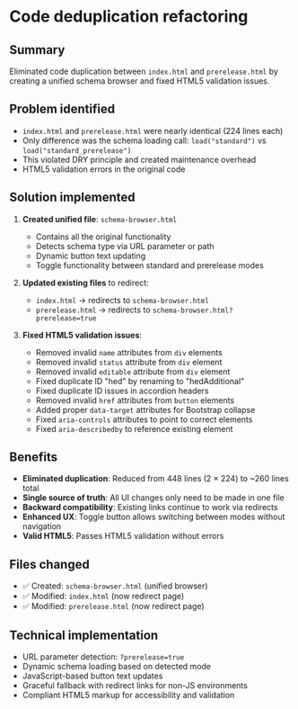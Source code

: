 # Code deduplication refactoring

## Summary
Eliminated code duplication between `index.html` and `prerelease.html` by creating a unified schema browser and fixed HTML5 validation issues.

## Problem identified
- `index.html` and `prerelease.html` were nearly identical (224 lines each)
- Only difference was the schema loading call: `load("standard")` vs `load("standard_prerelease")`
- This violated DRY principle and created maintenance overhead
- HTML5 validation errors in the original code

## Solution implemented
1. **Created unified file**: `schema-browser.html`
   - Contains all the original functionality
   - Detects schema type via URL parameter or path
   - Dynamic button text updating
   - Toggle functionality between standard and prerelease modes

2. **Updated existing files** to redirect:
   - `index.html` → redirects to `schema-browser.html`
   - `prerelease.html` → redirects to `schema-browser.html?prerelease=true`

3. **Fixed HTML5 validation issues**:
   - Removed invalid `name` attributes from `div` elements
   - Removed invalid `status` attribute from `div` element
   - Removed invalid `editable` attribute from `div` element
   - Fixed duplicate ID "hed" by renaming to "hedAdditional"
   - Fixed duplicate ID issues in accordion headers
   - Removed invalid `href` attributes from `button` elements
   - Added proper `data-target` attributes for Bootstrap collapse
   - Fixed `aria-controls` attributes to point to correct elements
   - Fixed `aria-describedby` to reference existing element

## Benefits
- **Eliminated duplication**: Reduced from 448 lines (2 × 224) to ~260 lines total
- **Single source of truth**: All UI changes only need to be made in one file
- **Backward compatibility**: Existing links continue to work via redirects
- **Enhanced UX**: Toggle button allows switching between modes without navigation
- **Valid HTML5**: Passes HTML5 validation without errors

## Files changed
- ✅ Created: `schema-browser.html` (unified browser)
- ✅ Modified: `index.html` (now redirect page)
- ✅ Modified: `prerelease.html` (now redirect page)

## Technical implementation
- URL parameter detection: `?prerelease=true`
- Dynamic schema loading based on detected mode
- JavaScript-based button text updates
- Graceful fallback with redirect links for non-JS environments
- Compliant HTML5 markup for accessibility and validation
